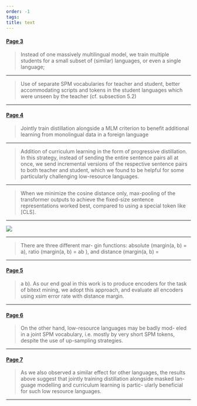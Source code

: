 ```yaml
---
order: -1
tags: 
title: text
---
```


#### [Page 3](highlights://Heffernan%20et%20al.%20-%202022%20-%20Bitext%20Mining%20Using%20Distilled%20Sentence%20Representat#page=3)

> Instead of one massively multilingual model, we train multiple
> students for a small subset of (similar) languages, or even a
> single language;

***

> Use of separate SPM vocabularies for teacher and student, better
> accommodating scripts and tokens in the student languages which
> were unseen by the teacher (cf. subsection 5.2)

***

#### [Page 4](highlights://Heffernan%20et%20al.%20-%202022%20-%20Bitext%20Mining%20Using%20Distilled%20Sentence%20Representat#page=4)

> Jointly train distillation alongside a MLM criterion to benefit
> additional learning from monolingual data in a foreign language

***

> Addition of curriculum learning in the form of progressive
> distillation. In this strategy, instead of sending the entire
> sentence pairs all at once, we send incremental versions of the
> respective sentence pairs to both teacher and student, which we
> found to be helpful for some particularly challenging
> low-resource languages.

***

> When we minimize the cosine distance only, max-pooling of the
> transformer outputs to achieve the fixed-size sentence
> representations worked best, compared to using a special token
> like [CLS].

***

![](Page4Image303.00636686498297_176.2185973139749-232.71412852112678_65.09079043224847.jpg)

***

> There are three different mar- gin functions: absolute
> (margin(a, b) = a), ratio (margin(a, b) = ab ), and distance
> (margin(a, b) =

***

#### [Page 5](highlights://Heffernan%20et%20al.%20-%202022%20-%20Bitext%20Mining%20Using%20Distilled%20Sentence%20Representat#page=5)

> a b). As our end goal in this work is to produce encoders for
> the task of bitext mining, we adopt this approach, and evaluate
> all encoders using xsim error rate with distance margin.

***

#### [Page 6](highlights://Heffernan%20et%20al.%20-%202022%20-%20Bitext%20Mining%20Using%20Distilled%20Sentence%20Representat#page=6)

> On the other hand, low-resource languages may be badly mod- eled
> in a joint SPM vocabulary, i.e. mostly by very short SPM tokens,
> despite the use of up-sampling strategies.

***

#### [Page 7](highlights://Heffernan%20et%20al.%20-%202022%20-%20Bitext%20Mining%20Using%20Distilled%20Sentence%20Representat#page=7)

> As we also observed a similar effect for other languages, the
> results above suggest that jointly training distillation
> alongside masked lan- guage modelling and curriculum learning is
> partic- ularly beneficial for such low resource languages.

***

[Page4Image303.00636686498297_176.2185973139749-232.71412852112678_65.09079043224847.jpg]: assets/Page4Image303.00636686498297_176.2185973139749-232.71412852112678_65.09079043224847.jpg